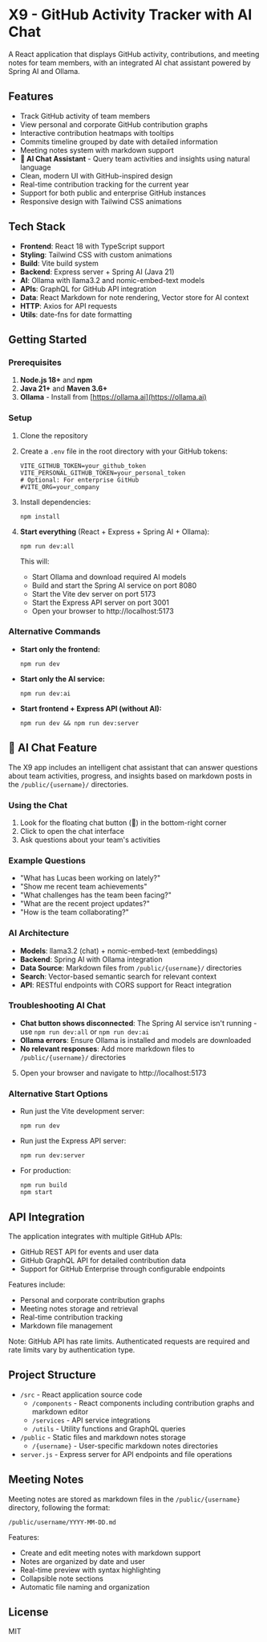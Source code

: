# X9 - GitHub Activity Tracker with AI Chat

A React application that displays GitHub activity, contributions, and meeting notes for team members, with an integrated AI chat assistant powered by Spring AI and Ollama.

## Features

- Track GitHub activity of team members
- View personal and corporate GitHub contribution graphs
- Interactive contribution heatmaps with tooltips
- Commits timeline grouped by date with detailed information
- Meeting notes system with markdown support
- **🤖 AI Chat Assistant** - Query team activities and insights using natural language
- Clean, modern UI with GitHub-inspired design
- Real-time contribution tracking for the current year
- Support for both public and enterprise GitHub instances
- Responsive design with Tailwind CSS animations

## Tech Stack

- **Frontend**: React 18 with TypeScript support
- **Styling**: Tailwind CSS with custom animations
- **Build**: Vite build system
- **Backend**: Express server + Spring AI (Java 21)
- **AI**: Ollama with llama3.2 and nomic-embed-text models
- **APIs**: GraphQL for GitHub API integration
- **Data**: React Markdown for note rendering, Vector store for AI context
- **HTTP**: Axios for API requests
- **Utils**: date-fns for date formatting

## Getting Started

### Prerequisites

1. **Node.js 18+** and **npm**
2. **Java 21+** and **Maven 3.6+**
3. **Ollama** - Install from [https://ollama.ai](https://ollama.ai)

### Setup

1. Clone the repository

2. Create a `.env` file in the root directory with your GitHub tokens:
   ```
   VITE_GITHUB_TOKEN=your_github_token
   VITE_PERSONAL_GITHUB_TOKEN=your_personal_token
   # Optional: For enterprise GitHub
   #VITE_ORG=your_company
   ```

3. Install dependencies:
   ```
   npm install
   ```

4. **Start everything** (React + Express + Spring AI + Ollama):
   ```
   npm run dev:all
   ```
   This will:
   - Start Ollama and download required AI models
   - Build and start the Spring AI service on port 8080
   - Start the Vite dev server on port 5173
   - Start the Express API server on port 3001
   - Open your browser to http://localhost:5173

### Alternative Commands

- **Start only the frontend:**
  ```
  npm run dev
  ```

- **Start only the AI service:**
  ```
  npm run dev:ai
  ```

- **Start frontend + Express API (without AI):**
  ```
  npm run dev && npm run dev:server
  ```

## 🤖 AI Chat Feature

The X9 app includes an intelligent chat assistant that can answer questions about team activities, progress, and insights based on markdown posts in the `/public/{username}/` directories.

### Using the Chat

1. Look for the floating chat button (🤖) in the bottom-right corner
2. Click to open the chat interface
3. Ask questions about your team's activities

### Example Questions

- "What has Lucas been working on lately?"
- "Show me recent team achievements" 
- "What challenges has the team been facing?"
- "What are the recent project updates?"
- "How is the team collaborating?"

### AI Architecture

- **Models**: llama3.2 (chat) + nomic-embed-text (embeddings)
- **Backend**: Spring AI with Ollama integration
- **Data Source**: Markdown files from `/public/{username}/` directories
- **Search**: Vector-based semantic search for relevant context
- **API**: RESTful endpoints with CORS support for React integration

### Troubleshooting AI Chat

- **Chat button shows disconnected**: The Spring AI service isn't running - use `npm run dev:all` or `npm run dev:ai`
- **Ollama errors**: Ensure Ollama is installed and models are downloaded
- **No relevant responses**: Add more markdown files to `/public/{username}/` directories

5. Open your browser and navigate to http://localhost:5173

### Alternative Start Options

- Run just the Vite development server:
  ```
  npm run dev
  ```

- Run just the Express API server:
  ```
  npm run dev:server
  ```

- For production:
  ```
  npm run build
  npm start
  ```

## API Integration

The application integrates with multiple GitHub APIs:

- GitHub REST API for events and user data
- GitHub GraphQL API for detailed contribution data
- Support for GitHub Enterprise through configurable endpoints

Features include:
- Personal and corporate contribution graphs
- Meeting notes storage and retrieval
- Real-time contribution tracking
- Markdown file management

Note: GitHub API has rate limits. Authenticated requests are required and rate limits vary by authentication type.

## Project Structure

- `/src` - React application source code
  - `/components` - React components including contribution graphs and markdown editor
  - `/services` - API service integrations
  - `/utils` - Utility functions and GraphQL queries
- `/public` - Static files and markdown notes storage
  - `/{username}` - User-specific markdown notes directories
- `server.js` - Express server for API endpoints and file operations

## Meeting Notes

Meeting notes are stored as markdown files in the `/public/{username}` directory, following the format:
```
/public/username/YYYY-MM-DD.md
```

Features:
- Create and edit meeting notes with markdown support
- Notes are organized by date and user
- Real-time preview with syntax highlighting
- Collapsible note sections
- Automatic file naming and organization

## License

MIT
